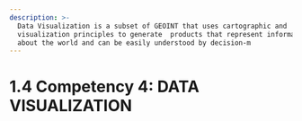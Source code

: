 ```yaml
---
description: >-
  Data Visualization is a subset of GEOINT that uses cartographic and
  visualization principles to generate  products that represent information
  about the world and can be easily understood by decision-m
---
```


# 1.4 Competency 4: DATA VISUALIZATION

